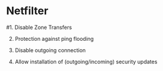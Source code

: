 # Netfilter

#1. Disable Zone Transfers

2. Protection against ping flooding

3. Disable outgoing connection

4. Allow installation of (outgoing/incoming) security updates
